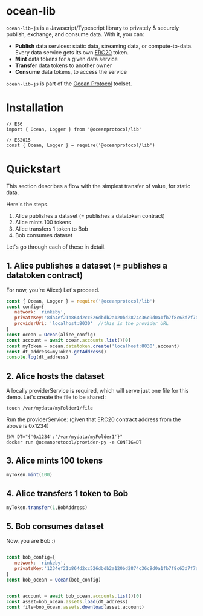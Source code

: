 
# ocean-lib

`ocean-lib-js` is a Javascript/Typescript library to privately & securely publish, exchange, and consume data. With it, you can:
* **Publish** data services: static data, streaming data, or compute-to-data. Every data service gets its own [ERC20](https://github.com/ethereum/EIPs/blob/7f4f0377730f5fc266824084188cc17cf246932e/EIPS/eip-20.md) token.
* **Mint** data tokens for a given data service
* **Transfer** data tokens to another owner
* **Consume** data tokens, to access the service

`ocean-lib-js` is part of the [Ocean Protocol](www.oceanprotocol.com) toolset.

# Installation
```
// ES6
import { Ocean, Logger } from '@oceanprotocol/lib'

// ES2015
const { Ocean, Logger } = require('@oceanprotocol/lib')

```

# Quickstart

This section describes a flow with the simplest transfer of value, for static data.

Here's the steps.
1. Alice publishes a dataset (= publishes a datatoken contract)
1. Alice mints 100 tokens
1. Alice transfers 1 token to Bob
1. Bob consumes dataset

Let's go through each of these in detail.


## 1. Alice publishes a dataset (= publishes a datatoken contract)

For now, you're Alice:) Let's proceed.


```javascript
const { Ocean, Logger } = require('@oceanprotocol/lib')
const config={
   network: 'rinkeby',
   privateKey:'8da4ef21b864d2cc526dbdb2a120bd2874c36c9d0a1fb7f8c63d7f7a8b41de8f',
   providerUri: 'localhost:8030'  //this is the provider URL
}
const ocean = Ocean(alice_config)
const account = await ocean.accounts.list()[0]
const myToken = ocean.datatoken.create('localhost:8030',account)
const dt_address=myToken.getAddress()
console.log(dt_address)
```

## 2. Alice hosts the dataset

A locally providerService is required, which will serve just one file for this demo.
Let's create the file to be shared:
```
touch /var/mydata/myFolder1/file
````

Run the providerService:
(given that ERC20 contract address from the above is 0x1234)

```
ENV DT="{'0x1234':'/var/mydata/myFolder1'}"
docker run @oceanprotocol/provider-py -e CONFIG=DT
```


## 3. Alice mints 100 tokens

```javascript
myToken.mint(100)
```

## 4. Alice transfers 1 token to Bob

```javascript
myToken.transfer(1,BobAddress)
```

## 5. Bob consumes dataset

Now, you are Bob :)


```javascript

const bob_config={
   network: 'rinkeby',
   privateKey:'1234ef21b864d2cc526dbdb2a120bd2874c36c9d0a1fb7f8c63d7f7a8b41de8f'  
}
const bob_ocean = Ocean(bob_config)


const account = await bob_ocean.accounts.list()[0]
const asset=bob_ocean.assets.load(dt_address)
const file=bob_ocean.assets.download(asset,account)

```


